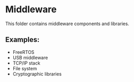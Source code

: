 # Middleware

This folder contains middleware components and libraries.

## Examples:
- FreeRTOS
- USB middleware
- TCP/IP stack
- File system
- Cryptographic libraries
